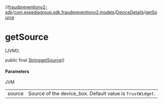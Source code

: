 //[fraudpreventionv2-sdk](../../../index.md)/[com.expediagroup.sdk.fraudpreventionv2.models](../index.md)/[DeviceDetails](index.md)/[getSource](get-source.md)

# getSource

[JVM]\

public final [String](https://docs.oracle.com/javase/8/docs/api/java/lang/String.html)[getSource](get-source.md)()

#### Parameters

JVM

| | |
|---|---|
| source | Source of the device_box. Default value is `TrustWidget`. |
